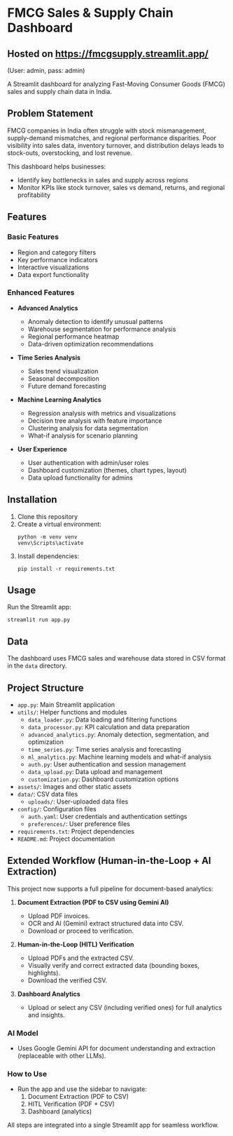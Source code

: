 # FMCG Sales & Supply Chain Dashboard
## Hosted on https://fmcgsupply.streamlit.app/
(User: admin, pass: admin)

A Streamlit dashboard for analyzing Fast-Moving Consumer Goods (FMCG) sales and supply chain data in India.

## Problem Statement

FMCG companies in India often struggle with stock mismanagement, supply-demand mismatches, and regional performance disparities. Poor visibility into sales data, inventory turnover, and distribution delays leads to stock-outs, overstocking, and lost revenue.

This dashboard helps businesses:
- Identify key bottlenecks in sales and supply across regions
- Monitor KPIs like stock turnover, sales vs demand, returns, and regional profitability

## Features

### Basic Features
- Region and category filters
- Key performance indicators
- Interactive visualizations
- Data export functionality

### Enhanced Features
- **Advanced Analytics**
  - Anomaly detection to identify unusual patterns
  - Warehouse segmentation for performance analysis
  - Regional performance heatmap
  - Data-driven optimization recommendations

- **Time Series Analysis**
  - Sales trend visualization
  - Seasonal decomposition
  - Future demand forecasting

- **Machine Learning Analytics**
  - Regression analysis with metrics and visualizations
  - Decision tree analysis with feature importance
  - Clustering analysis for data segmentation
  - What-if analysis for scenario planning

- **User Experience**
  - User authentication with admin/user roles
  - Dashboard customization (themes, chart types, layout)
  - Data upload functionality for admins

## Installation

1. Clone this repository
2. Create a virtual environment:
   ```
   python -m venv venv
   venv\Scripts\activate
   ```
3. Install dependencies:
   ```
   pip install -r requirements.txt
   ```

## Usage

Run the Streamlit app:
```
streamlit run app.py
```

## Data

The dashboard uses FMCG sales and warehouse data stored in CSV format in the `data` directory.

## Project Structure

- `app.py`: Main Streamlit application
- `utils/`: Helper functions and modules
  - `data_loader.py`: Data loading and filtering functions
  - `data_processor.py`: KPI calculation and data preparation
  - `advanced_analytics.py`: Anomaly detection, segmentation, and optimization
  - `time_series.py`: Time series analysis and forecasting
  - `ml_analytics.py`: Machine learning models and what-if analysis
  - `auth.py`: User authentication and session management
  - `data_upload.py`: Data upload and management
  - `customization.py`: Dashboard customization options
- `assets/`: Images and other static assets
- `data/`: CSV data files
  - `uploads/`: User-uploaded data files
- `config/`: Configuration files
  - `auth.yaml`: User credentials and authentication settings
  - `preferences/`: User preference files
- `requirements.txt`: Project dependencies
- `README.md`: Project documentation

## Extended Workflow (Human-in-the-Loop + AI Extraction)

This project now supports a full pipeline for document-based analytics:

1. **Document Extraction (PDF to CSV using Gemini AI)**
   - Upload PDF invoices.
   - OCR and AI (Gemini) extract structured data into CSV.
   - Download or proceed to verification.

2. **Human-in-the-Loop (HITL) Verification**
   - Upload PDFs and the extracted CSV.
   - Visually verify and correct extracted data (bounding boxes, highlights).
   - Download the verified CSV.

3. **Dashboard Analytics**
   - Upload or select any CSV (including verified ones) for full analytics and insights.

### AI Model
- Uses Google Gemini API for document understanding and extraction (replaceable with other LLMs).

### How to Use
- Run the app and use the sidebar to navigate:
  1. Document Extraction (PDF to CSV)
  2. HITL Verification (PDF + CSV)
  3. Dashboard (analytics)

All steps are integrated into a single Streamlit app for seamless workflow.

